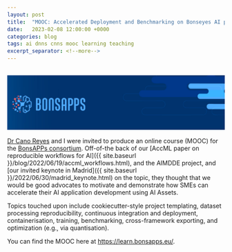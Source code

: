 ```yaml
---
layout: post
title:  "MOOC: Accelerated Deployment and Benchmarking on Bonseyes AI platform "
date:   2023-02-08 12:00:00 +0000
categories: blog
tags: ai dnns cnns mooc learning teaching
excerpt_separator: <!--more-->
---
```


![]()
<img src="/assets/bonsapps/bonsapps_header.png" width="1024">

[Dr Cano Reyes](https://www.dcs.gla.ac.uk/~josecr/) and I were invited to produce an online course (MOOC) for the [BonsAPPs consortium](https://bonsapps.eu/).
Off-of-the back of our [AccML paper on reproducible workflows for AI]({{ site.baseurl }}/blog/2022/06/19/accml_workflows.html), and the AIMDDE project, and [our invited keynote in Madrid]({{ site.baseurl }}/2022/06/30/madrid_keynote.html) on the topic, they thought that we would be good advocates to motivate and demonstrate how SMEs can accelerate their AI application development using AI Assets.

Topics touched upon include cookiecutter-style project templating, dataset processing reproducibility, continuous integration and deployment, containerisation, training, benchmarking, cross-framework exporting, and optimization (e.g., via quantisation).

You can find the MOOC here at <https://learn.bonsapps.eu/>.
